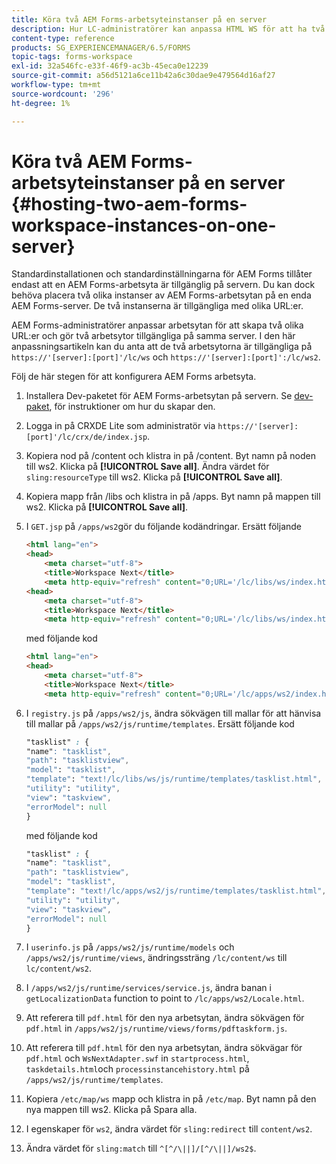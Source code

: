 ```yaml
---
title: Köra två AEM Forms-arbetsyteinstanser på en server
description: Hur LC-administratörer kan anpassa HTML WS för att ha två instanser på en enda server som kan nås via olika URL:er.
content-type: reference
products: SG_EXPERIENCEMANAGER/6.5/FORMS
topic-tags: forms-workspace
exl-id: 32a546fc-e33f-46f9-ac3b-45eca0e12239
source-git-commit: a56d5121a6ce11b42a6c30dae9e479564d16af27
workflow-type: tm+mt
source-wordcount: '296'
ht-degree: 1%

---
```


# Köra två AEM Forms-arbetsyteinstanser på en server {#hosting-two-aem-forms-workspace-instances-on-one-server}

Standardinstallationen och standardinställningarna för AEM Forms tillåter endast att en AEM Forms-arbetsyta är tillgänglig på servern. Du kan dock behöva placera två olika instanser av AEM Forms-arbetsytan på en enda AEM Forms-server. De två instanserna är tillgängliga med olika URL:er.

AEM Forms-administratörer anpassar arbetsytan för att skapa två olika URL:er och gör två arbetsytor tillgängliga på samma server. I den här anpassningsartikeln kan du anta att de två arbetsytorna är tillgängliga på `https://'[server]:[port]'/lc/ws` och `https://'[server]:[port]':/lc/ws2`.

Följ de här stegen för att konfigurera AEM Forms arbetsyta.

1. Installera Dev-paketet för AEM Forms-arbetsytan på servern. Se [dev-paket](/help/forms/using/introduction-customizing-html-workspace.md#p-crx-package-p), för instruktioner om hur du skapar den.
1. Logga in på CRXDE Lite som administratör via `https://'[server]:[port]'/lc/crx/de/index.jsp`.
1. Kopiera nod på /content och klistra in på /content. Byt namn på noden till ws2. Klicka på **[!UICONTROL Save all]**. Ändra värdet för `sling:resourceType` till ws2. Klicka på **[!UICONTROL Save all]**.

1. Kopiera mapp från /libs och klistra in på /apps. Byt namn på mappen till ws2. Klicka på **[!UICONTROL Save all]**.
1. I `GET.jsp` på `/apps/ws2`gör du följande kodändringar. Ersätt följande

   ```html
   <html lang="en">
   <head>
       <meta charset="utf-8">
       <title>Workspace Next</title>
       <meta http-equiv="refresh" content="0;URL='/lc/libs/ws/index.html'" /><html lang="en">
   <head>
       <meta charset="utf-8">
       <title>Workspace Next</title>
       <meta http-equiv="refresh" content="0;URL='/lc/libs/ws/index.html'" />
   ```

   med följande kod

   ```html
   <html lang="en">
   <head>
       <meta charset="utf-8">
       <title>Workspace Next</title>
       <meta http-equiv="refresh" content="0;URL='/lc/apps/ws2/index.html'" />
   ```

1. I `registry.js` på `/apps/ws2/js`, ändra sökvägen till mallar för att hänvisa till mallar på `/apps/ws2/js/runtime/templates`. Ersätt följande kod

   ```css
   "tasklist" : {
   "name": "tasklist",
   "path": "tasklistview",
   "model": "tasklist",
   "template": "text!/lc/libs/ws/js/runtime/templates/tasklist.html",
   "utility": "utility",
   "view": "taskview",
   "errorModel": null
   }
   ```

   med följande kod

   ```css
   "tasklist" : {
   "name": "tasklist",
   "path": "tasklistview",
   "model": "tasklist",
   "template": "text!/lc/apps/ws2/js/runtime/templates/tasklist.html",
   "utility": "utility",
   "view": "taskview",
   "errorModel": null
   }
   ```

1. I `userinfo.js` på `/apps/ws2/js/runtime/models` och `/apps/ws2/js/runtime/views`, ändringssträng `/lc/content/ws` till `lc/content/ws2`.

1. I `/apps/ws2/js/runtime/services/service.js`, ändra banan i `getLocalizationData` function to point to `/lc/apps/ws2/Locale.html`.

1. Att referera till `pdf.html` för den nya arbetsytan, ändra sökvägen för `pdf.html` in `/apps/ws2/js/runtime/views/forms/pdftaskform.js`.

1. Att referera till `pdf.html` för den nya arbetsytan, ändra sökvägar för `pdf.html` och `WsNextAdapter.swf` in `startprocess.html`, `taskdetails.html`och `processinstancehistory.html` på `/apps/ws2/js/runtime/templates`.

1. Kopiera `/etc/map/ws` mapp och klistra in på `/etc/map`. Byt namn på den nya mappen till ws2. Klicka på Spara alla.

1. I egenskaper för `ws2`, ändra värdet för `sling:redirect` till `content/ws2`.

1. Ändra värdet för `sling:match` till `^[^/\||]/[^/\||]/ws2$`.
